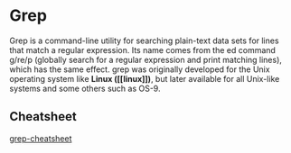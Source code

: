 # Grep
Grep is a command-line utility for searching plain-text data sets for lines that match a regular expression. Its name comes from the ed command g/re/p (globally search for a regular expression and print matching lines), which has the same effect. grep was originally developed for the Unix operating system like **Linux ([[linux]])**, but later available for all Unix-like systems and some others such as OS-9.

## Cheatsheet
[grep-cheatsheet](https://quickref.me/grep)
